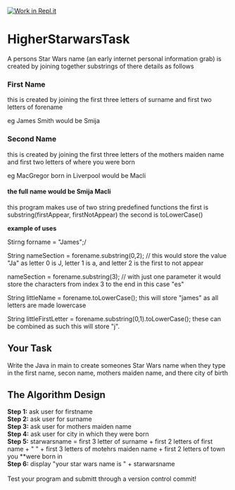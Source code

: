[![Work in Repl.it](https://classroom.github.com/assets/work-in-replit-14baed9a392b3a25080506f3b7b6d57f295ec2978f6f33ec97e36a161684cbe9.svg)](https://classroom.github.com/online_ide?assignment_repo_id=3896440&assignment_repo_type=AssignmentRepo)
# HigherStarwarsTask

A persons Star Wars name (an early internet personal information grab) is created by joining together substrings of there details as follows

### First Name

this is created by joining the first three letters of surname and first two letters of forename

eg James Smith would be Smija

### Second Name

this is created by joining the first three letters of the mothers maiden name and first two letters of where you were born

eg MacGregor born in Liverpool would be Macli

#### the full name would be Smija Macli

this program makes use of two string predefined functions the first is substring(firstAppear, firstNotAppear) the second is toLowerCase()

**example of uses**

Stirng forname = "James";/

String nameSection = forename.substring(0,2); // this would store the value "Ja" as letter 0 is J, letter 1 is a, and letter 2 is the first to not appear

nameSection = forename.substring(3); // with just one parameter it would store the characters from index 3 to the end in this case "es"

String littleName = forename.toLowerCase(); this will store "james" as all letters are made lowercase

String littleFirstLetter = forename.substring(0,1).toLowerCase(); these can be combined as such this will store "j".

## Your Task

Write the Java in main to create someones Star Wars name when they type in the first name, secon name, mothers maiden name, and there city of birth

## The Algorithm Design

**Step 1:** ask user for firstname\
**Step 2:**	ask user for surname\
**Step 3:**	ask user for mothers maiden name\
**Step 4:**	ask user for city in which they were born\
**Step 5:**	starwarsname = first 3 letter of surname + first 2 letters of first name + " " + first 3 letters of motehrs maiden name + first 2 letters of town you **were born in\
**Step 6:**	display "your star wars name is " + starwarsname\
\
Test your program and submitt through a version control commit!

